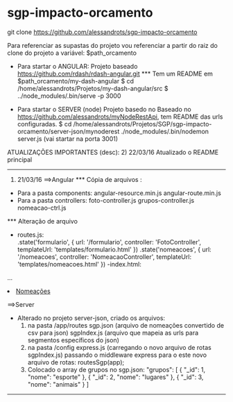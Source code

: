 # sgp-impacto-orcamento
git clone https://github.com/alessandrots/sgp-impacto-orcamento

Para referenciar as supastas do projeto vou referenciar a partir do raiz do clone do projeto a variável: $path_orcamento

- Para startar o ANGULAR:
Projeto baseado https://github.com/rdash/rdash-angular.git
*** Tem um README em $path_orcamento/my-dash-angular
$ cd /home/alessandrots/Projetos/my-dash-angular/src
$ ../node_modules/.bin/serve -p 3000

- Para startar o SERVER (node)
Projeto basedo no Baseado no https://github.com/alessandrots/myNodeRestApi, tem README das urls configuradas.
$ cd /home/alessandrots/Projetos/SGP/sgp-impacto-orcamento/server-json/mynoderest
./node_modules/.bin/nodemon server.js 
(vai startar na porta 3001)


ATUALIZAÇÕES IMPORTANTES (desc):
2) 22/03/16
Atualizado o README principal

****************************************************************************************************************
1) 21/03/16
==>Angular
*** Cópia de arquivos :
- Para a pasta components:
  	angular-resource.min.js
  	angular-route.min.js
- Para a pasta controllers:
  	foto-controller.js
  	grupos-controller.js
  	nomeacao-ctrl.js

*** Alteração de arquivo 
- routes.js:  
	.state('formulario', {
        url: '/formulario',
        controller: 'FotoController',
        templateUrl: 'templates/formulario.html'
    })
    .state('nomeacoes', {
        url: '/nomeacoes',
        controller: 'NomeacaoController',
        templateUrl: 'templates/nomeacoes.html'
    })
-index.html:
 <!-- Adicionado por causa da solução do formulario.js e do meus-servico.js -->
  <script type="text/javascript" src="components/angular-resource.min.js"></script>
  <script type="text/javascript" src="components/angular-route.min.js"></script>
  ...
  <script type="text/javascript" src="js/controllers/foto-controller.js"></script>
  <script type="text/javascript" src="js/controllers/grupos-controller.js"></script>
  <script type="text/javascript" src="js/controllers/nomeacao-ctrl.js"></script>    

  <!-- este aqui vai cair no otherwise('/') lá no routes.js -->
  <li class="sidebar-list">
    <a href="#/nomeacoes">Nomeações <span class="menu-icon fa fa-table"></span></a>
  </li>

==>Server
- Alterado no projeto server-json, criado os arquivos: 
  1) na pasta /app/routes
  	sgp.json (arquivo de nomeações convertido de csv para json)
  	sgpIndex.js (arquivo que mapeia as urls para segmentos específicos do json)
  2) na pasta /config
  	express.js (carregando o novo arquivo de rotas sgpIndex.js)
  	passando o middleware express para o este novo arquivo de rotas: routesSgp(app);
  3) Colocado o array de grupos no sgp.json:
  "grupos": [
        {
            "_id": 1,
            "nome": "esporte"
        },
        {
            "_id": 2,
            "nome": "lugares"
        },
        {
            "_id": 3,
            "nome": "animais"
        }
    ]	

****************************************************************************************************************